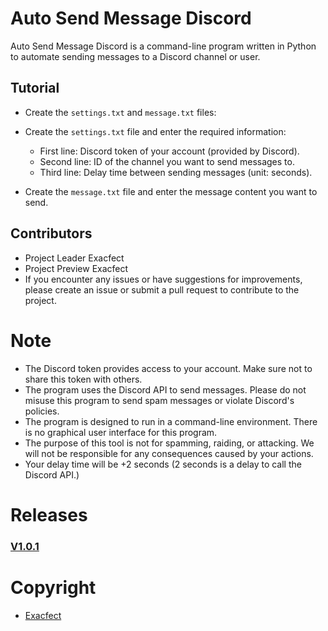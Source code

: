 # Auto Send Message Discord

Auto Send Message Discord is a command-line program written in Python to automate sending messages to a Discord channel or user.

## Tutorial
 * Create the `settings.txt` and `message.txt` files:
  - Create the `settings.txt` file and enter the required information:
    - First line: Discord token of your account (provided by Discord).
    - Second line: ID of the channel you want to send messages to.
    - Third line: Delay time between sending messages (unit: seconds).

- Create the `message.txt` file and enter the message content you want to send.

## Contributors
* Project Leader Exacfect
* Project Preview Exacfect
* If you encounter any issues or have suggestions for improvements, please create an issue or submit a pull request to contribute to the project.
# Note
- The Discord token provides access to your account. Make sure not to share this token with others.
- The program uses the Discord API to send messages. Please do not misuse this program to send spam messages or violate Discord's policies.
- The program is designed to run in a command-line environment. There is no graphical user interface for this program.
- The purpose of this tool is not for spamming, raiding, or attacking. We will not be responsible for any consequences caused by your actions.
- Your delay time will be +2 seconds (2 seconds is a delay to call the Discord API.)
# Releases

### [V1.0.1](https://raw.githubusercontent.com/exacfect/ATSM_Discord/main/Assets/ATSM.exe)

# Copyright
* [Exacfect](https://github.com/exacfect)

